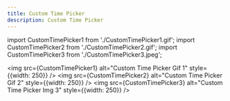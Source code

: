 ```yaml
---
title: Custom Time Picker
description: Custom Time Picker
---
```


import CustomTimePicker1 from './CustomTimePicker1.gif';
import CustomTimePicker2 from './CustomTimePicker2.gif';
import CustomTimePicker3 from './CustomTimePicker3.jpeg';

<img src={CustomTimePicker1} alt="Custom Time Picker Gif 1" style={{width: 250}} />
<img src={CustomTimePicker2} alt="Custom Time Picker Gif 2" style={{width: 250}} />
<img src={CustomTimePicker3} alt="Custom Time Picker Img 3" style={{width: 250}} />

<LinkCard title="See on Github" href="https://github.com/Szymon-Michalak/iOS-Components/tree/main/UI/iOSWelcomeScreen" />

